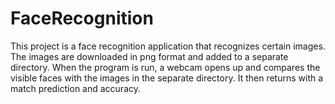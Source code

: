 # FaceRecognition
This project is a face recognition application that recognizes certain images. The images are downloaded in png format and added to a separate directory. When the program is run, a webcam opens up and compares the visible faces with the images in the separate directory. It then returns with a match prediction and accuracy. 
